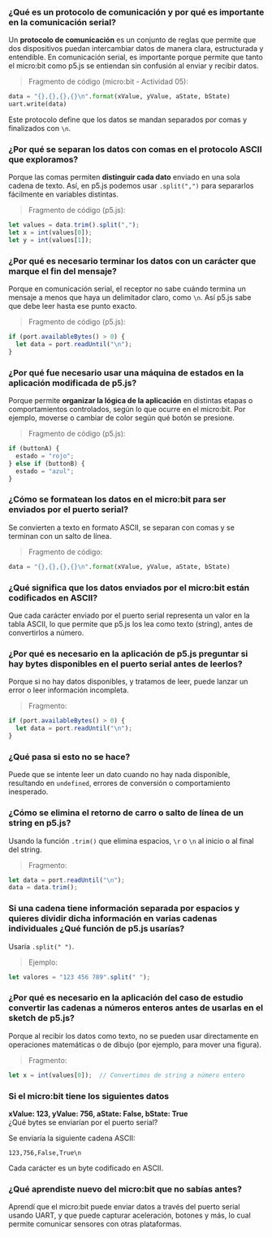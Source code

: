 ### ¿Qué es un protocolo de comunicación y por qué es importante en la comunicación serial?

Un **protocolo de comunicación** es un conjunto de reglas que permite que dos dispositivos puedan intercambiar datos de manera clara, estructurada y entendible. En comunicación serial, es importante porque permite que tanto el micro:bit como p5.js se entiendan sin confusión al enviar y recibir datos.

> Fragmento de código (micro:bit - Actividad 05):
```python
data = "{},{},{},{}\n".format(xValue, yValue, aState, bState)
uart.write(data)
```
Este protocolo define que los datos se mandan separados por comas y finalizados con `\n`.

### ¿Por qué se separan los datos con comas en el protocolo ASCII que exploramos?

Porque las comas permiten **distinguir cada dato** enviado en una sola cadena de texto. Así, en p5.js podemos usar `.split(",")` para separarlos fácilmente en variables distintas.

> Fragmento de código (p5.js):
```javascript
let values = data.trim().split(",");
let x = int(values[0]);
let y = int(values[1]);
```
### ¿Por qué es necesario terminar los datos con un carácter que marque el fin del mensaje?

Porque en comunicación serial, el receptor no sabe cuándo termina un mensaje a menos que haya un delimitador claro, como `\n`. Así p5.js sabe que debe leer hasta ese punto exacto.

> Fragmento de código (p5.js):
```javascript
if (port.availableBytes() > 0) {
  let data = port.readUntil("\n");
}
```

### ¿Por qué fue necesario usar una máquina de estados en la aplicación modificada de p5.js?

Porque permite **organizar la lógica de la aplicación** en distintas etapas o comportamientos controlados, según lo que ocurre en el micro:bit. Por ejemplo, moverse o cambiar de color según qué botón se presione.

> Fragmento de código (p5.js):
```javascript
if (buttonA) {
  estado = "rojo";
} else if (buttonB) {
  estado = "azul";
}
```
### ¿Cómo se formatean los datos en el micro:bit para ser enviados por el puerto serial?

Se convierten a texto en formato ASCII, se separan con comas y se terminan con un salto de línea.

> Fragmento de código:
```python
data = "{},{},{},{}\n".format(xValue, yValue, aState, bState)
```

### ¿Qué significa que los datos enviados por el micro:bit están codificados en ASCII?

Que cada carácter enviado por el puerto serial representa un valor en la tabla ASCII, lo que permite que p5.js los lea como texto (string), antes de convertirlos a número.

### ¿Por qué es necesario en la aplicación de p5.js preguntar si hay bytes disponibles en el puerto serial antes de leerlos?

Porque si no hay datos disponibles, y tratamos de leer, puede lanzar un error o leer información incompleta.

> Fragmento:
```javascript
if (port.availableBytes() > 0) {
  let data = port.readUntil("\n");
}
```
### ¿Qué pasa si esto no se hace?

Puede que se intente leer un dato cuando no hay nada disponible, resultando en `undefined`, errores de conversión o comportamiento inesperado.

### ¿Cómo se elimina el retorno de carro o salto de línea de un string en p5.js?

Usando la función `.trim()` que elimina espacios, `\r` o `\n` al inicio o al final del string.

> Fragmento:
```javascript
let data = port.readUntil("\n");
data = data.trim();
```
### Si una cadena tiene información separada por espacios y quieres dividir dicha información en varias cadenas individuales ¿Qué función de p5.js usarías?

Usaría `.split(" ")`.

> Ejemplo:
```javascript
let valores = "123 456 789".split(" ");
```
### ¿Por qué es necesario en la aplicación del caso de estudio convertir las cadenas a números enteros antes de usarlas en el sketch de p5.js?

Porque al recibir los datos como texto, no se pueden usar directamente en operaciones matemáticas o de dibujo (por ejemplo, para mover una figura).

> Fragmento:
```javascript
let x = int(values[0]);  // Convertimos de string a número entero
```

### Si el micro:bit tiene los siguientes datos  
**xValue: 123, yValue: 756, aState: False, bState: True**  
¿Qué bytes se enviarían por el puerto serial?

Se enviaría la siguiente cadena ASCII:
```
123,756,False,True\n
```
Cada carácter es un byte codificado en ASCII.

### ¿Qué aprendiste nuevo del micro:bit que no sabías antes?

Aprendí que el micro:bit puede enviar datos a través del puerto serial usando UART, y que puede capturar aceleración, botones y más, lo cual permite comunicar sensores con otras plataformas.
